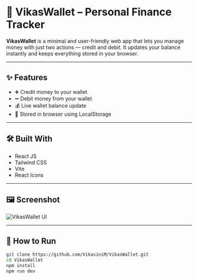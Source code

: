 # 💼 VikasWallet – Personal Finance Tracker

**VikasWallet** is a minimal and user-friendly web app that lets you manage money with just two actions — credit and debit. It updates your balance instantly and keeps everything stored in your browser.

---

## ✨ Features

- ➕ Credit money to your wallet
- ➖ Debit money from your wallet
- 💰 Live wallet balance update
- 💾 Stored in browser using LocalStorage

---

## 🛠️ Built With

- React JS  
- Tailwind CSS  
- Vite  
- React Icons

---

## 🖼️ Screenshot

![VikasWallet UI](ss.jpg)

---

## 🚀 How to Run

```bash
git clone https://github.com/VikasiniM/VikasWallet.git
cd VikasWallet
npm install
npm run dev
